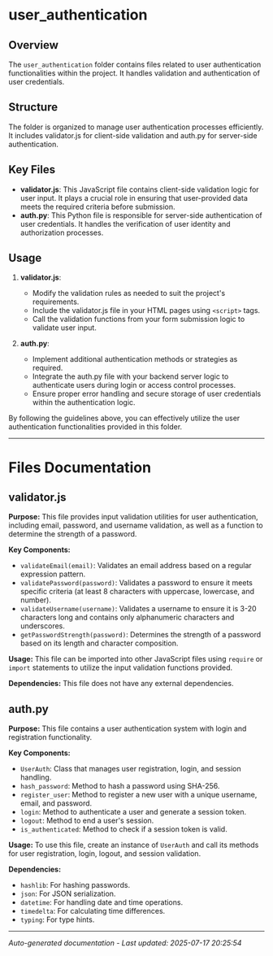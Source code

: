 # user_authentication

## Overview
The `user_authentication` folder contains files related to user authentication functionalities within the project. It handles validation and authentication of user credentials.

## Structure
The folder is organized to manage user authentication processes efficiently. It includes validator.js for client-side validation and auth.py for server-side authentication.

## Key Files
- **validator.js**: This JavaScript file contains client-side validation logic for user input. It plays a crucial role in ensuring that user-provided data meets the required criteria before submission.
- **auth.py**: This Python file is responsible for server-side authentication of user credentials. It handles the verification of user identity and authorization processes.

## Usage
1. **validator.js**:
   - Modify the validation rules as needed to suit the project's requirements.
   - Include the validator.js file in your HTML pages using `<script>` tags.
   - Call the validation functions from your form submission logic to validate user input.

2. **auth.py**:
   - Implement additional authentication methods or strategies as required.
   - Integrate the auth.py file with your backend server logic to authenticate users during login or access control processes.
   - Ensure proper error handling and secure storage of user credentials within the authentication logic.

By following the guidelines above, you can effectively utilize the user authentication functionalities provided in this folder.

---

# Files Documentation

## validator.js

**Purpose:** This file provides input validation utilities for user authentication, including email, password, and username validation, as well as a function to determine the strength of a password.

**Key Components:**
- `validateEmail(email)`: Validates an email address based on a regular expression pattern.
- `validatePassword(password)`: Validates a password to ensure it meets specific criteria (at least 8 characters with uppercase, lowercase, and number).
- `validateUsername(username)`: Validates a username to ensure it is 3-20 characters long and contains only alphanumeric characters and underscores.
- `getPasswordStrength(password)`: Determines the strength of a password based on its length and character composition.

**Usage:** This file can be imported into other JavaScript files using `require` or `import` statements to utilize the input validation functions provided.

**Dependencies:** This file does not have any external dependencies.

## auth.py

**Purpose:** This file contains a user authentication system with login and registration functionality.

**Key Components:**
- `UserAuth`: Class that manages user registration, login, and session handling.
- `hash_password`: Method to hash a password using SHA-256.
- `register_user`: Method to register a new user with a unique username, email, and password.
- `login`: Method to authenticate a user and generate a session token.
- `logout`: Method to end a user's session.
- `is_authenticated`: Method to check if a session token is valid.

**Usage:** To use this file, create an instance of `UserAuth` and call its methods for user registration, login, logout, and session validation.

**Dependencies:** 
- `hashlib`: For hashing passwords.
- `json`: For JSON serialization.
- `datetime`: For handling date and time operations.
- `timedelta`: For calculating time differences.
- `typing`: For type hints.

---
*Auto-generated documentation - Last updated: 2025-07-17 20:25:54*
